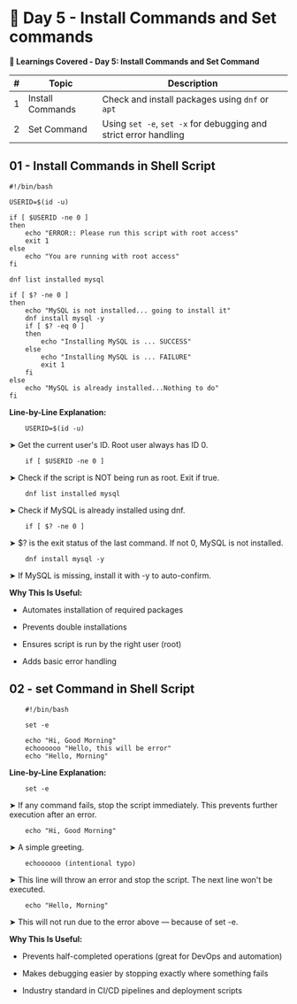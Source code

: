 # 📅 Day 5 - Install Commands and Set commands

**📘 Learnings Covered - Day 5: Install Commands and Set Command**

| # |       Topic      |                            Description                           |
| - | ---------------- | ---------------------------------------------------------------- |
| 1 | Install Commands | Check and install packages using `dnf` or `apt`                  |
| 2 | Set Command      | Using `set -e`, `set -x` for debugging and strict error handling |

## 01 - Install Commands in Shell Script

    #!/bin/bash

    USERID=$(id -u)

    if [ $USERID -ne 0 ]
    then
        echo "ERROR:: Please run this script with root access"
        exit 1
    else
        echo "You are running with root access"
    fi

    dnf list installed mysql

    if [ $? -ne 0 ]
    then
        echo "MySQL is not installed... going to install it"
        dnf install mysql -y
        if [ $? -eq 0 ]
        then
            echo "Installing MySQL is ... SUCCESS"
        else
            echo "Installing MySQL is ... FAILURE"
            exit 1
        fi
    else
        echo "MySQL is already installed...Nothing to do"
    fi


**Line-by-Line Explanation:**

        USERID=$(id -u)

➤ Get the current user's ID. Root user always has ID 0.

        if [ $USERID -ne 0 ]

➤ Check if the script is NOT being run as root. Exit if true.

        dnf list installed mysql

➤ Check if MySQL is already installed using dnf.

        if [ $? -ne 0 ]

➤ $? is the exit status of the last command. If not 0, MySQL is not installed.

        dnf install mysql -y

➤ If MySQL is missing, install it with -y to auto-confirm.


**Why This Is Useful:**

- Automates installation of required packages

- Prevents double installations

- Ensures script is run by the right user (root)

- Adds basic error handling


 ## 02 - set Command in Shell Script

        #!/bin/bash

        set -e

        echo "Hi, Good Morning"
        echoooooo "Hello, this will be error"
        echo "Hello, Morning"

**Line-by-Line Explanation:**

        set -e

➤ If any command fails, stop the script immediately. This prevents further execution after an error.

        echo "Hi, Good Morning"

➤ A simple greeting.

        echoooooo (intentional typo)

➤ This line will throw an error and stop the script. The next line won't be executed.

        echo "Hello, Morning"

➤ This will not run due to the error above — because of set -e.


**Why This Is Useful:**

- Prevents half-completed operations (great for DevOps and automation)

- Makes debugging easier by stopping exactly where something fails

- Industry standard in CI/CD pipelines and deployment scripts